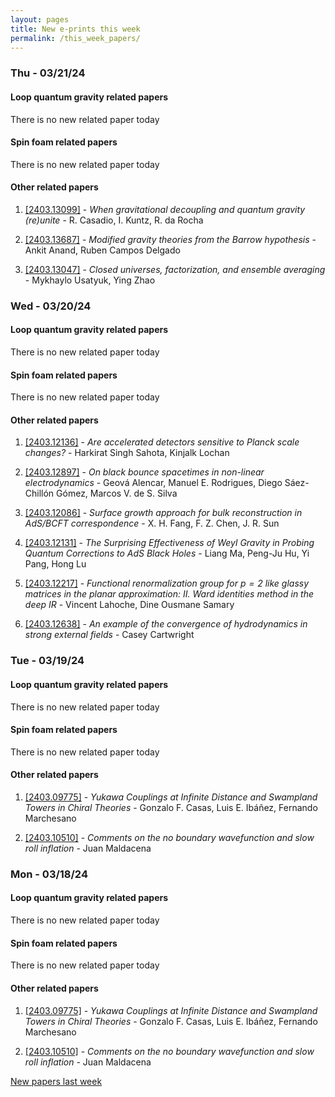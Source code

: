 ```yaml
---
layout: pages
title: New e-prints this week
permalink: /this_week_papers/
---
```




### Thu - 03/21/24

#### Loop quantum gravity related papers

There is no new related paper today 

#### Spin foam related papers

There is no new related paper today 



#### Other related papers

1. [[2403.13099]](https://arxiv.org/abs/2403.13099) - *When gravitational decoupling and quantum gravity (re)unite* - R. Casadio, I. Kuntz, R. da Rocha

1. [[2403.13687]](https://arxiv.org/abs/2403.13687) - *Modified gravity theories from the Barrow hypothesis* - Ankit Anand, Ruben Campos Delgado

1. [[2403.13047]](https://arxiv.org/abs/2403.13047) - *Closed universes, factorization, and ensemble averaging* - Mykhaylo Usatyuk, Ying Zhao



### Wed - 03/20/24

#### Loop quantum gravity related papers

There is no new related paper today 

#### Spin foam related papers

There is no new related paper today 



#### Other related papers

1. [[2403.12136]](https://arxiv.org/abs/2403.12136) - *Are accelerated detectors sensitive to Planck scale changes?* - Harkirat Singh Sahota, Kinjalk Lochan

1. [[2403.12897]](https://arxiv.org/abs/2403.12897) - *On black bounce spacetimes in non-linear electrodynamics* - Geová Alencar, Manuel E. Rodrigues, Diego Sáez-Chillón Gómez, Marcos V. de S. Silva

1. [[2403.12086]](https://arxiv.org/abs/2403.12086) - *Surface growth approach for bulk reconstruction in AdS/BCFT  correspondence* - X. H. Fang, F. Z. Chen, J. R. Sun

1. [[2403.12131]](https://arxiv.org/abs/2403.12131) - *The Surprising Effectiveness of Weyl Gravity in Probing Quantum  Corrections to AdS Black Holes* - Liang Ma, Peng-Ju Hu, Yi Pang, Hong Lu

1. [[2403.12217]](https://arxiv.org/abs/2403.12217) - *Functional renormalization group for $p=2$ like glassy matrices in the  planar approximation: II. Ward identities method in the deep IR* - Vincent Lahoche, Dine Ousmane Samary

1. [[2403.12638]](https://arxiv.org/abs/2403.12638) - *An example of the convergence of hydrodynamics in strong external fields* - Casey Cartwright



### Tue - 03/19/24

#### Loop quantum gravity related papers

There is no new related paper today 

#### Spin foam related papers

There is no new related paper today 



#### Other related papers

1. [[2403.09775]](https://arxiv.org/abs/2403.09775) - *Yukawa Couplings at Infinite Distance and Swampland Towers in Chiral  Theories* - Gonzalo F. Casas, Luis E. Ibáñez, Fernando Marchesano

1. [[2403.10510]](https://arxiv.org/abs/2403.10510) - *Comments on the no boundary wavefunction and slow roll inflation* - Juan Maldacena



### Mon - 03/18/24

#### Loop quantum gravity related papers

There is no new related paper today 

#### Spin foam related papers

There is no new related paper today 



#### Other related papers

1. [[2403.09775]](https://arxiv.org/abs/2403.09775) - *Yukawa Couplings at Infinite Distance and Swampland Towers in Chiral  Theories* - Gonzalo F. Casas, Luis E. Ibáñez, Fernando Marchesano

1. [[2403.10510]](https://arxiv.org/abs/2403.10510) - *Comments on the no boundary wavefunction and slow roll inflation* - Juan Maldacena






[New papers last week]({{site.url}}/archived/weekly/pre-prints/2024/03/18/archived_weekly_papers.html)